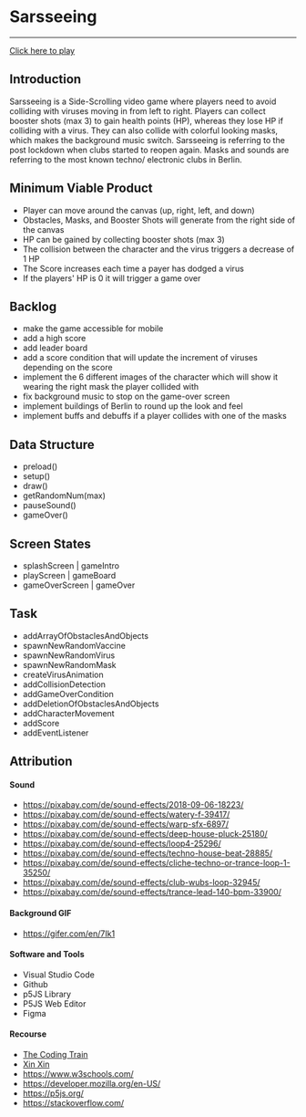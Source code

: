 # Sarsseeing
***
[Click here to play](https://ferro-maljinn.github.io/Sarsseeing/)

## Introduction

Sarsseeing is a Side-Scrolling video game where players need to avoid colliding with viruses moving in from left to right.
Players can collect booster shots (max 3) to gain health points (HP), whereas they lose HP if colliding with a virus.
They can also collide with colorful looking masks, which makes the background music switch.
Sarsseeing is referring to the post lockdown when clubs started to reopen again.
Masks and sounds are referring to the most known techno/ electronic clubs in Berlin.

## Minimum Viable Product

* Player can move around the canvas (up, right, left, and down)
* Obstacles, Masks, and Booster Shots will generate from the right side of the canvas
* HP can be gained by collecting booster shots (max 3)
* The collision between the character and the virus triggers a decrease of 1 HP
* The Score increases each time a payer has dodged a virus
* If the players' HP is 0 it will trigger a game over

## Backlog

* make the game accessible for mobile
* add a high score
* add leader board
* add a score condition that will update the increment of viruses depending on the score
* implement the 6 different images of the character which will show it wearing the right mask the player collided with
* fix background music to stop on the game-over screen
* implement buildings of Berlin to round up the look and feel
* implement buffs and debuffs if a player collides with one of the masks

## Data Structure

* preload()
* setup()
* draw()    
* getRandomNum(max)
* pauseSound()
* gameOver()

## Screen States

* splashScreen   | gameIntro
* playScreen     |  gameBoard
* gameOverScreen | gameOver

## Task

* addArrayOfObstaclesAndObjects
* spawnNewRandomVaccine
* spawnNewRandomVirus
* spawnNewRandomMask
* createVirusAnimation
* addCollisionDetection
* addGameOverCondition
* addDeletionOfObstaclesAndObjects
* addCharacterMovement
* addScore
* addEventListener


## Attribution

#### Sound

- https://pixabay.com/de/sound-effects/2018-09-06-18223/ 
- https://pixabay.com/de/sound-effects/watery-f-39417/ 
- https://pixabay.com/de/sound-effects/warp-sfx-6897/ 
- https://pixabay.com/de/sound-effects/deep-house-pluck-25180/ 
- https://pixabay.com/de/sound-effects/loop4-25296/ 
- https://pixabay.com/de/sound-effects/techno-house-beat-28885/ 
- https://pixabay.com/de/sound-effects/cliche-techno-or-trance-loop-1-35250/ 
- https://pixabay.com/de/sound-effects/club-wubs-loop-32945/ 
- https://pixabay.com/de/sound-effects/trance-lead-140-bpm-33900/	 

#### Background GIF

- https://gifer.com/en/7Ik1 

#### Software and Tools

* Visual Studio Code
* Github
* p5JS Library
* P5JS Web Editor
* Figma

#### Recourse

* [The Coding Train](https://www.youtube.com/c/TheCodingTrain)
* [Xin Xin](https://www.youtube.com/channel/UCufOCDs5G1A4AffwmeV0XBw)
* https://www.w3schools.com/ 
* https://developer.mozilla.org/en-US/ 
* https://p5js.org/ 
* https://stackoverflow.com/ 
